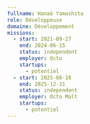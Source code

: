 ```yaml
---
fullname: Hanaë Yamashita
role: Développeuse
domaine: Développement
missions:
  - start: 2021-09-27
    end: 2024-06-15
    status: independent
    employer: Octo
    startups:
      - potentiel
  - start: 2025-08-18
    end: 2025-12-31
    status: independent
    employer: Octo Malt
    startups:
      - potentiel
---
```


